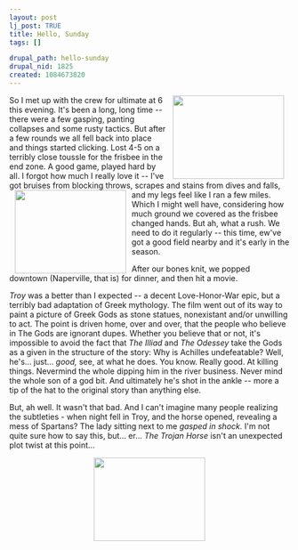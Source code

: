 ```yaml
--- 
layout: post
lj_post: TRUE
title: Hello, Sunday
tags: []

drupal_path: hello-sunday
drupal_nid: 1825
created: 1084673820
---
```

<img src="/files/lj-photos/triumvarate.jpg" width=200 height=150 alt="" align="right" hspace=10>So I met up with the crew for ultimate at 6 this evening. It's been a long, long time -- there were a few gasping, panting collapses and some rusty tactics. But after a few rounds we all fell back into place and things started clicking. Lost 4-5 on a terribly close toussle for the frisbee in the end zone. A good game, played hard by all. I forgot how much I really love it -- I've got bruises from blocking throws, scrapes and stains from dives and falls, and my legs feel like I ran a few miles.<img src="/files/lj-photos/deckerspooner.jpg" width=200 height=150 alt="" align="left" hspace=10> Which I might well have, considering how much ground we covered as the frisbee changed hands. But ah, what a rush. We need to do it regularly -- this time, ew've got a good field nearby and it's early in the season.

After our bones knit, we popped downtown (Naperville, that is) for dinner, and then hit a movie. 

<i>Troy</i> was a better than I expected -- a decent Love-Honor-War epic, but a terribly bad adaptation of Greek mythology. The film went out of its way to paint a picture of Greek Gods as stone statues, nonexistant and/or unwilling to act. The point is driven home, over and over, that the people who believe in The Gods are ignorant dupes. Whether you believe that or not, it's impossible to avoid the fact that <i>The Illiad</i> and <i>The Odessey</i> take the Gods as a given in the structure of the story: Why is Achilles undefeatable? Well, he's... just... <i>good,</i> see, at what he does. You know. Really good. At killing things. Nevermind the whole dipping him in the river business. Never mind the whole son of a god bit. And ultimately he's shot in the ankle -- more a tip of the hat to the original story than anything else.

But, ah well. It wasn't that bad. And I can't imagine many people realizing the subtleties - when night fell in Troy, and the horse opened, revealing a mess of Spartans? The lady sitting next to me <i>gasped in shock.</i> I'm not quite sure how to say this, but... er... <i>The Trojan Horse</i> isn't an unexpected plot twist at this point...

<center><img src="/files/lj-photos/dead.jpg" width=200 height=150 hspace=10></center>
